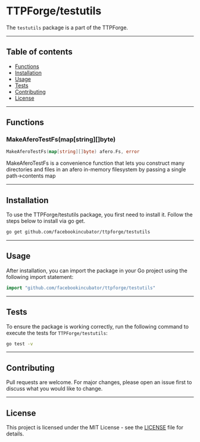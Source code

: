 # TTPForge/testutils

The `testutils` package is a part of the TTPForge.

---

## Table of contents

- [Functions](#functions)
- [Installation](#installation)
- [Usage](#usage)
- [Tests](#tests)
- [Contributing](#contributing)
- [License](#license)

---

## Functions

### MakeAferoTestFs(map[string][]byte)

```go
MakeAferoTestFs(map[string][]byte) afero.Fs, error
```

MakeAferoTestFs is a convenience function that lets you
construct many directories and files in an afero in-memory filesystem
by passing a single path->contents map

---

## Installation

To use the TTPForge/testutils package, you first need to install it.
Follow the steps below to install via go get.

```bash
go get github.com/facebookincubator/ttpforge/testutils
```

---

## Usage

After installation, you can import the package in your Go project
using the following import statement:

```go
import "github.com/facebookincubator/ttpforge/testutils"
```

---

## Tests

To ensure the package is working correctly, run the following
command to execute the tests for `TTPForge/testutils`:

```bash
go test -v
```

---

## Contributing

Pull requests are welcome. For major changes,
please open an issue first to discuss what
you would like to change.

---

## License

This project is licensed under the MIT
License - see the [LICENSE](https://github.com/facebookincubator/TTPForge/blob/main/LICENSE)
file for details.
